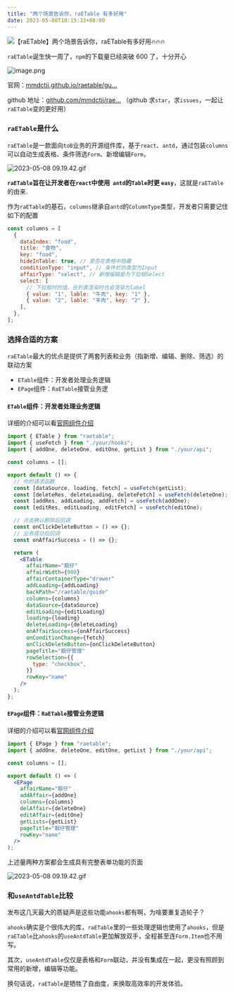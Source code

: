 ```yaml
---
title: "两个场景告诉你，raETable 有多好用"
date: 2023-05-08T10:15:33+08:00
---
```


![【raETable】两个场景告诉你，raETable有多好用🔥🔥🔥](https://p6-juejin.byteimg.com/tos-cn-i-k3u1fbpfcp/f33611e80e7b4dadb7454c309968cbde~tplv-k3u1fbpfcp-zoom-crop-mark:1512:1512:1512:851.awebp?)

`raETable`诞生快一周了，`npm`的下载量已经突破 600 了，十分开心

![image.png](https://p6-juejin.byteimg.com/tos-cn-i-k3u1fbpfcp/cf23241a14a741ef9b2377e04e50b3c4~tplv-k3u1fbpfcp-zoom-in-crop-mark:1512:0:0:0.awebp?)

官网：[mmdctjj.github.io/raetable/gu…](https://mmdctjj.github.io/raetable/guide/guide)

github 地址：[github.com/mmdctjj/rae…](https://github.com/mmdctjj/raetable) （github 求`star`，求`issues`，一起让`raETable`变的更好用）

### `raETable`是什么

`raETable`是一款面向`toB`业务的开源组件库，基于`react`、`antd`，通过包装`columns`可以自动生成表格、条件筛选`Form`、新增编辑`Form`，

![2023-05-08 09.19.42.gif](https://p9-juejin.byteimg.com/tos-cn-i-k3u1fbpfcp/ab1a1a32547a413f9c4dc11fc57e82fc~tplv-k3u1fbpfcp-zoom-in-crop-mark:1512:0:0:0.awebp?)

**`raETable`旨在让开发者在`react`中使用  `antd`的`Table`时更 `easy`**，这就是`raETable`的由来.

作为`raETable`的基石，`columns`继承自`antd`的`ColumnType`类型，开发者只需要记住如下的配置

```js
const columns = [
  {
    dataIndex: "food",
    title: "食物",
    key: "food",
    hideInTable: true, // 是否在表格中隐藏
    conditionType: "input", // 条件栏的类型为Input
    affairType: "select", // 新增编辑是为下拉框Select
    select: [
      // 下拉框时的值，在列表渲染时也会渲染为label
      { value: "1", lable: "牛肉", key: "1" },
      { value: "2", lable: "羊肉", key: "2" },
    ],
  },
];
```

### 选择合适的方案

`raETable`最大的优点是提供了两套列表和业务（指新增、编辑、删除、筛选）的联动方案

- `ETable`组件：开发者处理业务逻辑
- `EPage`组件：`RaETable`接管业务逻

#### `ETable`组件：开发者处理业务逻辑

详细的介绍可以看[官网组件介绍](https://mmdctjj.github.io/raetable/components/e-table)

```jsx
import { ETable } from "raetable";
import { useFetch } from "./your/hooks";
import { addOne, deleteOne, editOne, getList } from "./your/api";

const columns = [];

export default () => {
  // 你的请求函数
  const [dataSource, loading, fetch] = useFetch(getList);
  const [deleteRes, deleteLoading, deleteFetch] = useFetch(deleteOne);
  const [addRes, addLoading, addFetch] = useFetch(addOne);
  const [editRes, editLoading, editFetch] = useFetch(editOne);

  // 点击确认删除后回调
  const onClickDeleteButton = () => {};
  // 业务成功后回调
  const onAffairSuccess = () => {};

  return (
    <ETable
      affairName="靓仔"
      affairWidth={900}
      affairContainerType="drawer"
      addLoading={addLoading}
      backPath="/raetable/guide"
      columns={columns}
      dataSource={dataSource}
      editLoading={editLoading}
      loading={loading}
      deleteLoading={deleteLoading}
      onAffairSuccess={onAffairSuccess}
      onConditionChange={fetch}
      onClickDeleteButton={onClickDeleteButton}
      pageTitle="靓仔管理"
      rowSelection={{
        type: "checkbox",
      }}
      rowKey="name"
    />
  );
};
```

#### `EPage`组件：`RaETable`接管业务逻辑

详细的介绍可以看[官网组件介绍](https://mmdctjj.github.io/raetable/components/e-page)

```jsx
import { EPage } from "raetable";
import { addOne, deleteOne, editOne, getList } from "./your/api";

const columns = [];

export default () => (
  <EPage
    affairName="靓仔"
    addAffair={addOne}
    columns={columns}
    delAffair={deleteOne}
    editAffair={editOne}
    getLists={getList}
    pageTitle="靓仔管理"
    rowKey="name"
  />
);
```

上述量两种方案都会生成具有完整表单功能的页面

![2023-05-08 09.19.42.gif](https://p9-juejin.byteimg.com/tos-cn-i-k3u1fbpfcp/ab1a1a32547a413f9c4dc11fc57e82fc~tplv-k3u1fbpfcp-zoom-in-crop-mark:1512:0:0:0.awebp?)

### 和`useAntdTable`比较

发布这几天最大的质疑声是这些功能`ahooks`都有啊，为啥要重复造轮子？

`ahooks`确实是个很伟大的库，`raETable`里的一些处理逻辑也使用了`ahooks`，但是`raETable`比`ahooks`的`useAntdTable`更加解放双手，全程甚至连`Form.Item`也不用写。

其次，`useAntdTable`仅仅是表格和`Form`联动，并没有集成在一起，更没有照顾到常用的新增，编辑等功能。

换句话说，`raETable`是牺牲了自由度，来换取高效率的开发体验。
